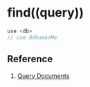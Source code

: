# find((query))

```javascript
use <db>
// use ddhumanMe
```

## Reference

1. [Query Documents](https://docs.mongodb.com/manual/tutorial/query-documents/)
